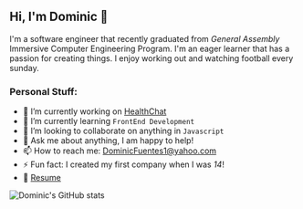 ## Hi, I'm Dominic 👋


I'm a software engineer that recently graduated from *General Assembly* Immersive Computer Engineering Program. I'm an eager learner that has a passion for creating things. I enjoy working out and watching football every sunday.

### Personal Stuff:

- 🔭 I’m currently working on [HealthChat](https://github.com/fuentesdominic/HealthChat)
- 🌱 I’m currently learning `FrontEnd Development` 
- 👯 I’m looking to collaborate on anything in `Javascript`
- 💬 Ask me about anything, I am happy to help!
- 📫 How to reach me: DominicFuentes1@yahoo.com 
- ⚡ Fun fact: I created my first company when I was *14*!
- 📝 [Resume](https://docs.google.com/document/d/13EZzbupTfKS3CSzTydAIo1M4spQxeOgnOvWgXOXrKig/edit?usp=sharing)

![Dominic's GitHub stats](https://github-readme-stats.vercel.app/api?username=anuraghazra&show_icons=true&theme=transparent)

